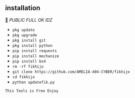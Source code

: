 ## <b>installation</b>

🔰 _PUBLIC FULL OK IDZ_


- `pkg update`
- `pkg upgrade`
- `pkg install git`
- `pkg install python`
- `pip install requests`
- `pip install mechanize`
- `pip install bs4`
- `rm -rf fikhijo`
- `git clone https://github.com/AMELIA-404-CYBER/fikhijo`
- `cd fikhijo`
- `python updatefik.py`
     

 ```This Tools is Free Enjoy ```</br>
